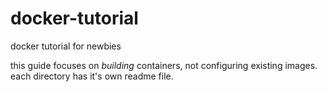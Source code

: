 # docker-tutorial
docker tutorial for newbies

this guide focuses on *building* containers, not configuring existing images. each directory has it's own readme file.
